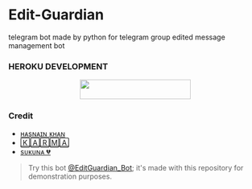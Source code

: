 # Edit-Guardian
 telegram bot made by python for telegram group edited message management bot 


### HEROKU DEVELOPMENT 
<p align="center"><a href="https://dashboard.heroku.com/new?template=https://github.com/hasnainkk-07/Edit-Guardian"> <img src="https://img.shields.io/badge/Deploy%20On%20Heroku-black?style=for-the-badge&logo=heroku" width="220" height="38.45"/></a></p>

### Credit 
+ [ʜᴀsɴᴀɪɴ ᴋʜᴀɴ](https://github.com/hasnainkk-07)
+ [🄺🄰🅁🄼🄰](https://github.com/Infamous-Hydra)
+ [sᴜᴋᴜɴᴀ 💔](https://github.com/ImmortalXnetwork)


> Try this bot [@EditGuardian_Bot](https://t.me/EditGuardian_Bot); it's made with this repository for demonstration purposes. 

